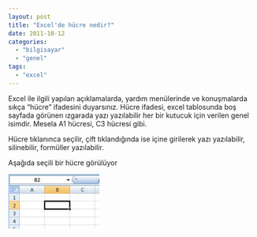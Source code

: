 ```yaml
---
layout: post
title: "Excel'de hücre nedir?"
date: 2011-10-12
categories: 
  - "bilgisayar"
  - "genel"
tags: 
  - "excel"
---
```


Excel ile ilgili yapılan açıklamalarda, yardım menülerinde ve konuşmalarda sıkça “hücre” ifadesini duyarsınız. Hücre ifadesi, excel tablosunda boş sayfada görünen ızgarada yazı yazılabilir her bir kutucuk için verilen genel isimdir. Mesela A1 hücresi, C3 hücresi gibi.

  

Hücre tıklanınca seçilir, çift tıklandığında ise içine girilerek yazı yazılabilir, silinebilir, formüller yazılabilir.

  
Aşağıda seçili bir hücre görülüyor  

[![](/images/excel_cel.jpg)](http://suatatan.wordpress.com/wp-content/uploads/2011/10/excel_cel.jpg?w=185)
